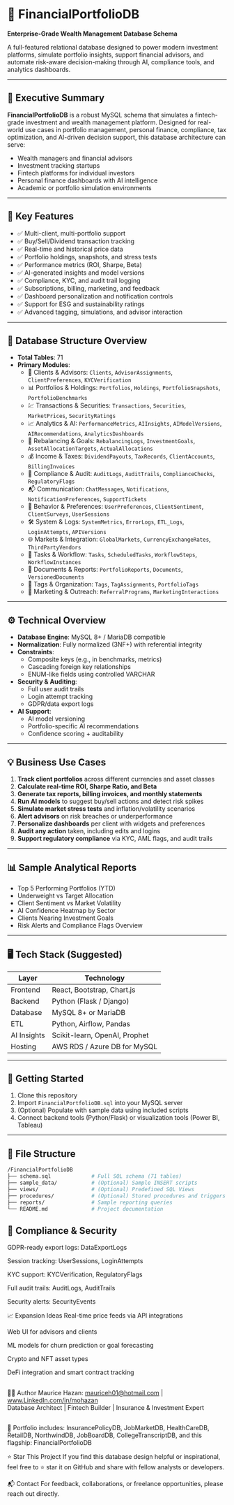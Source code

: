 # 💼 FinancialPortfolioDB

**Enterprise-Grade Wealth Management Database Schema**

A full-featured relational database designed to power modern investment platforms, simulate portfolio insights, support financial advisors, and automate risk-aware decision-making through AI, compliance tools, and analytics dashboards.

---

## 🧠 Executive Summary

**FinancialPortfolioDB** is a robust MySQL schema that simulates a fintech-grade investment and wealth management platform. Designed for real-world use cases in portfolio management, personal finance, compliance, tax optimization, and AI-driven decision support, this database architecture can serve:

- Wealth managers and financial advisors
- Investment tracking startups
- Fintech platforms for individual investors
- Personal finance dashboards with AI intelligence
- Academic or portfolio simulation environments

---

## 🔑 Key Features

- ✅ Multi-client, multi-portfolio support
- ✅ Buy/Sell/Dividend transaction tracking
- ✅ Real-time and historical price data
- ✅ Portfolio holdings, snapshots, and stress tests
- ✅ Performance metrics (ROI, Sharpe, Beta)
- ✅ AI-generated insights and model versions
- ✅ Compliance, KYC, and audit trail logging
- ✅ Subscriptions, billing, marketing, and feedback
- ✅ Dashboard personalization and notification controls
- ✅ Support for ESG and sustainability ratings
- ✅ Advanced tagging, simulations, and advisor interaction

---

## 🧱 Database Structure Overview

- **Total Tables**: 71  
- **Primary Modules**:
  - 🧑 Clients & Advisors: `Clients`, `AdvisorAssignments`, `ClientPreferences`, `KYCVerification`
  - 📊 Portfolios & Holdings: `Portfolios`, `Holdings`, `PortfolioSnapshots`, `PortfolioBenchmarks`
  - 💹 Transactions & Securities: `Transactions`, `Securities`, `MarketPrices`, `SecurityRatings`
  - 📈 Analytics & AI: `PerformanceMetrics`, `AIInsights`, `AIModelVersions`, `AIRecommendations`, `AnalyticsDashboards`
  - 🔁 Rebalancing & Goals: `RebalancingLogs`, `InvestmentGoals`, `AssetAllocationTargets`, `ActualAllocations`
  - 💰 Income & Taxes: `DividendPayouts`, `TaxRecords`, `ClientAccounts`, `BillingInvoices`
  - 🔐 Compliance & Audit: `AuditLogs`, `AuditTrails`, `ComplianceChecks`, `RegulatoryFlags`
  - 📬 Communication: `ChatMessages`, `Notifications`, `NotificationPreferences`, `SupportTickets`
  - 🧠 Behavior & Preferences: `UserPreferences`, `ClientSentiment`, `ClientSurveys`, `UserSessions`
  - 🛠️ System & Logs: `SystemMetrics`, `ErrorLogs`, `ETL_Logs`, `LoginAttempts`, `APIVersions`
  - 🌐 Markets & Integration: `GlobalMarkets`, `CurrencyExchangeRates`, `ThirdPartyVendors`
  - 📝 Tasks & Workflow: `Tasks`, `ScheduledTasks`, `WorkflowSteps`, `WorkflowInstances`
  - 📂 Documents & Reports: `PortfolioReports`, `Documents`, `VersionedDocuments`
  - 🧷 Tags & Organization: `Tags`, `TagAssignments`, `PortfolioTags`
  - 🧲 Marketing & Outreach: `ReferralPrograms`, `MarketingInteractions`

---

## ⚙️ Technical Overview

- **Database Engine**: MySQL 8+ / MariaDB compatible
- **Normalization**: Fully normalized (3NF+) with referential integrity
- **Constraints**:
  - Composite keys (e.g., in benchmarks, metrics)
  - Cascading foreign key relationships
  - ENUM-like fields using controlled VARCHAR
- **Security & Auditing**:
  - Full user audit trails
  - Login attempt tracking
  - GDPR/data export logs
- **AI Support**:
  - AI model versioning
  - Portfolio-specific AI recommendations
  - Confidence scoring + auditability

---

## 💡 Business Use Cases

1. **Track client portfolios** across different currencies and asset classes
2. **Calculate real-time ROI, Sharpe Ratio, and Beta**
3. **Generate tax reports, billing invoices, and monthly statements**
4. **Run AI models** to suggest buy/sell actions and detect risk spikes
5. **Simulate market stress tests** and inflation/volatility scenarios
6. **Alert advisors** on risk breaches or underperformance
7. **Personalize dashboards** per client with widgets and preferences
8. **Audit any action** taken, including edits and logins
9. **Support regulatory compliance** via KYC, AML flags, and audit trails

---

## 📊 Sample Analytical Reports

- Top 5 Performing Portfolios (YTD)
- Underweight vs Target Allocation
- Client Sentiment vs Market Volatility
- AI Confidence Heatmap by Sector
- Clients Nearing Investment Goals
- Risk Alerts and Compliance Flags Overview

---

## 🖥️ Tech Stack (Suggested)

| Layer         | Technology        |
|---------------|-------------------|
| Frontend      | React, Bootstrap, Chart.js |
| Backend       | Python (Flask / Django) |
| Database      | MySQL 8+ or MariaDB |
| ETL           | Python, Airflow, Pandas |
| AI Insights   | Scikit-learn, OpenAI, Prophet |
| Hosting       | AWS RDS / Azure DB for MySQL |

---

## 🚀 Getting Started

1. Clone this repository
2. Import `FinancialPortfolioDB.sql` into your MySQL server
3. (Optional) Populate with sample data using included scripts
4. Connect backend tools (Python/Flask) or visualization tools (Power BI, Tableau)

---

## 📂 File Structure

```bash
/FinancialPortfolioDB
├── schema.sql             # Full SQL schema (71 tables)
├── sample_data/           # (Optional) Sample INSERT scripts
├── views/                 # (Optional) Predefined SQL Views
├── procedures/            # (Optional) Stored procedures and triggers
├── reports/               # Sample reporting queries
└── README.md              # Project documentation
```
## 🔐 Compliance & Security
GDPR-ready export logs: DataExportLogs

Session tracking: UserSessions, LoginAttempts

KYC support: KYCVerification, RegulatoryFlags

Full audit trails: AuditLogs, AuditTrails

Security alerts: SecurityEvents

📈 Expansion Ideas
Real-time price feeds via API integrations

Web UI for advisors and clients

ML models for churn prediction or goal forecasting

Crypto and NFT asset types

DeFi integration and smart contract tracking
##
👨‍💻 Author
Maurice Hazan:  mauriceh01@hotmail.com | www.LinkedIn.com/in/mohazan  
Database Architect | Fintech Builder | Insurance & Investment Expert
##
💼 Portfolio includes: InsurancePolicyDB, JobMarketDB, HealthCareDB, RetailDB, NorthwindDB, JobBoardDB, CollegeTranscriptDB, and this flagship: FinancialPortfolioDB

⭐ Star This Project
If you find this database design helpful or inspirational, feel free to ⭐ star it on GitHub and share with fellow analysts or developers.

📬 Contact
For feedback, collaborations, or freelance opportunities, please reach out directly.
